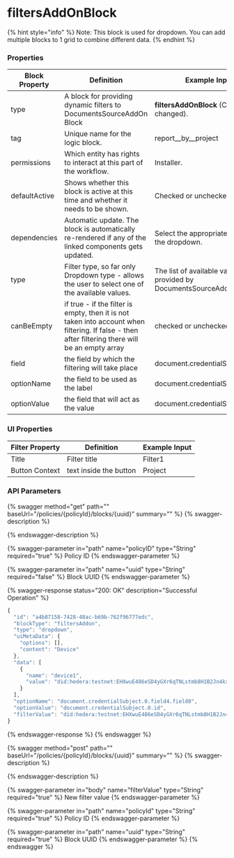 # filtersAddOnBlock

{% hint style="info" %}
Note: This block is used for dropdown. You can add multiple blocks to 1 grid to combine different data.
{% endhint %}

### Properties

| Block Property | Definition                                                                                                                                       | Example Input                                                         |
| -------------- | ------------------------------------------------------------------------------------------------------------------------------------------------ | --------------------------------------------------------------------- |
| type           | A block for providing dynamic filters to DocumentsSourceAddOn Block                                                                              | **filtersAddOnBlock** (Can't be changed).                             |
| tag            | Unique name for the logic block.                                                                                                                 | report\_\_by\_\_project                                               |
| permissions    | Which entity has rights to interact at this part of the workflow.                                                                                | Installer.                                                            |
| defaultActive  | Shows whether this block is active at this time and whether it needs to be shown.                                                                | Checked or unchecked.                                                 |
| dependencies   | Automatic update. The block is automatically re-rendered if any of the linked components gets updated.                                           | Select the appropriate block from the dropdown.                       |
| type           | Filter type, so far only Dropdown type - allows the user to select one of the available values.                                                  | The list of available values is provided by DocumentsSourceAddonBlock |
| canBeEmpty     | if true - if the filter is empty, then it is not taken into account when filtering. If false - then after filtering there will be an empty array | checked or unchecked                                                  |
| field          | the field by which the filtering will take place                                                                                                 | document.credentialSubject.0.ref                                      |
| optionName     | the field to be used as the label                                                                                                                | document.credentialSubject.0.id                                       |
| optionValue    | the field that will act as the value                                                                                                             | document.credentialSubject.0.id                                       |

### UI Properties

| Filter Property | Definition             | Example Input |
| --------------- | ---------------------- | ------------- |
| Title           | Filter title           | Filter1       |
| Button Context  | text inside the button | Project       |

### API Parameters

{% swagger method="get" path="" baseUrl="/policies/{policyId}/blocks/{uuid}" summary="" %}
{% swagger-description %}

{% endswagger-description %}

{% swagger-parameter in="path" name="policyID" type="String" required="true" %}
Policy ID
{% endswagger-parameter %}

{% swagger-parameter in="path" name="uuid" type="String" required="false" %}
Block UUID
{% endswagger-parameter %}

{% swagger-response status="200: OK" description="Successful Operation" %}
```javascript
{
  "id": "a4b87158-7428-48ac-b69b-762f96777edc",
  "blockType": "filtersAddon",
  "type": "dropdown",
  "uiMetaData": {
    "options": [],
    "content": "Device"
  },
  "data": [
    {
      "name": "device1",
      "value": "did:hedera:testnet:EHXwuE486eSD4yGXr6qTNLstmb8H1B2Jn4kx3PeWZzjv_0.0.1675232535045"
    }
  ],
  "optionName": "document.credentialSubject.0.field4.field0",
  "optionValue": "document.credentialSubject.0.id",
  "filterValue": "did:hedera:testnet:EHXwuE486eSD4yGXr6qTNLstmb8H1B2Jn4kx3PeWZzjv_0.0.1675232535045"
}

```
{% endswagger-response %}
{% endswagger %}

{% swagger method="post" path="" baseUrl="/policies/{policyId}/blocks/{uuid}" summary="" %}
{% swagger-description %}

{% endswagger-description %}

{% swagger-parameter in="body" name="filterValue" type="String" required="true" %}
New filter value
{% endswagger-parameter %}

{% swagger-parameter in="path" name="policyId" type="String" required="true" %}
Policy ID
{% endswagger-parameter %}

{% swagger-parameter in="path" name="uuid" type="String" required="true" %}
Block UUID
{% endswagger-parameter %}
{% endswagger %}
